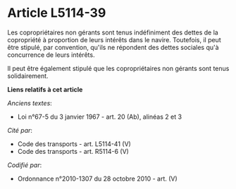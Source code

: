 # Article L5114-39

Les copropriétaires non gérants sont tenus indéfiniment des dettes de la copropriété à proportion de leurs intérêts dans le
navire. Toutefois, il peut être stipulé, par convention, qu'ils ne répondent des dettes sociales qu'à concurrence de leurs
intérêts.

Il peut être également stipulé que les copropriétaires non gérants sont tenus solidairement.

**Liens relatifs à cet article**

_Anciens textes_:

  - Loi n°67-5 du 3 janvier 1967 - art. 20 (Ab), alinéas 2 et 3

_Cité par_:

  - Code des transports - art. L5114-41 (V)
  - Code des transports - art. R5114-6 (V)

_Codifié par_:

  - Ordonnance n°2010-1307 du 28 octobre 2010 - art. (V)

